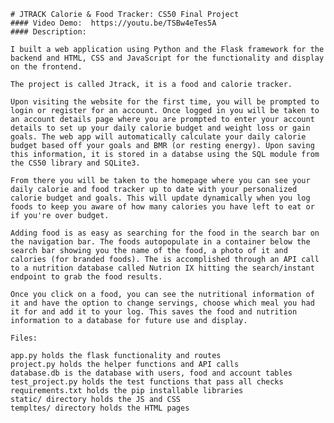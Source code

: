     # JTRACK Calorie & Food Tracker: CS50 Final Project
    #### Video Demo:  https://youtu.be/TSBw4eTes5A
    #### Description:
    
    I built a web application using Python and the Flask framework for the backend and HTML, CSS and JavaScript for the functionality and display on the frontend. 

    The project is called Jtrack, it is a food and calorie tracker.

    Upon visiting the website for the first time, you will be prompted to login or register for an account. Once logged in you will be taken to an account details page where you are prompted to enter your account details to set up your daily calorie budget and weight loss or gain goals. The web app will automatically calculate your daily calorie budget based off your goals and BMR (or resting energy). Upon saving this information, it is stored in a databse using the SQL module from the CS50 library and SQLite3.

    From there you will be taken to the homepage where you can see your daily calorie and food tracker up to date with your personalized calorie budget and goals. This will update dynamically when you log foods to keep you aware of how many calories you have left to eat or if you're over budget.

    Adding food is as easy as searching for the food in the search bar on the navigation bar. The foods autopopulate in a container below the search bar showing you the name of the food, a photo of it and calories (for branded foods). The is accomplished through an API call to a nutrition database called Nutrion IX hitting the search/instant endpoint to grab the food results.

    Once you click on a food, you can see the nutritional information of it and have the option to change servings, choose which meal you had it for and add it to your log. This saves the food and nutrition information to a database for future use and display.

    Files:

    app.py holds the flask functionality and routes
    project.py holds the helper functions and API calls
    database.db is the database with users, food and account tables
    test_project.py holds the test functions that pass all checks
    requirements.txt holds the pip installable libraries
    static/ directory holds the JS and CSS
    templtes/ directory holds the HTML pages

